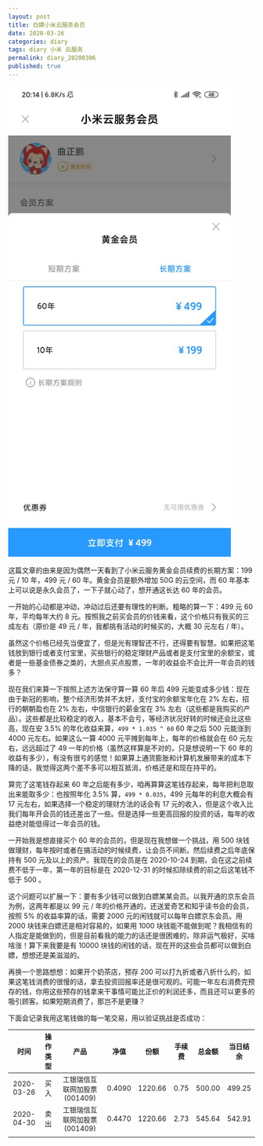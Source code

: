 ```yaml
---
layout: post
title: 白嫖小米云服务会员
date: 2020-03-26
categories: diary
tags: diary 小米 云服务
permalink: diary_20200306
published: true
---
```


![小米云服务会员](/assets/images/diary/diary_20200326_1.jpg)

这篇文章的由来是因为偶然一天看到了小米云服务黄金会员续费的长期方案：199 元 / 10 年，499 元  / 60 年。黄金会员是额外增加 50G 的云空间，而 60 年基本上可以说是永久会员了，一下子就心动了，想开通这长达 60 年的会员。

一开始的心动都是冲动，冲动过后还要有理性的判断。粗略的算一下：499 元 60 年，平均每年大约 8 元。按照我之前买会员的价钱来看，这个价格只有我买的三成左右（原价是 49 元 / 年，我都挑有活动的时候买的，大概 30 元左右 / 年）。

虽然这个价格已经先当便宜了，但是光有理智还不行，还得要有智慧。如果把这笔钱放到银行或者支付宝里，买些银行的稳定理财产品或者是支付宝里的余额宝，或者是一些基金债券之类的，大胆点买点股票，一年的收益会不会比开一年会员的钱多？

现在我们来算一下按照上述方法保守算一算 60 年后 499 元能变成多少钱：现在由于新冠的影响，整个经济形势并不太好，支付宝的余额宝年化在 2% 左右，招行的朝朝盈也在 2% 左右，中信银行的薪金宝在 3% 左右（这些都是我购买的产品）。这些都是比较稳定的收入，基本不会亏，等经济状况好转的时候还会比这些高，现在安 3.5% 的年化收益来算，`499 * 1.035 ^ 60` 60 年之后 500 元能涨到 4000 元左右。如果这么一算 4000 元平摊到每年上，每年的价格就会在 60 元左右，远远超过了 49 一年的价格（虽然这样算是不对的，只是想说明一下 60 年的收益有多少），有没有很亏的感觉！如果算上通货膨胀和计算机发展带来的成本下降的话，我觉得这两个差不多可以相互抵消，价格还是和现在持平的。

算完了这笔钱存起来 60 年之后能有多少，咱再算算这笔钱存起来，每年把利息取出来能取多少：也按照年化 3.5% 算，`499 * 0.035`，499 元每年的利息大概会有 17 元左右，如果选择一个稳定的理财方法的话会有 17 元的收入，但是这个收入比我们每年开会员的钱还差出了一些。但是选择一些更高回报的投资的话，每年的收益绝对能低得过一年会员的钱。

一开始我是想直接买个 60 年的会员的，但是现在我想做一个挑战，用 500 块钱做理财，每年按时或者在搞活动的时候续费，让会员不间断。然后续费之后年底保持有 500 元及以上的资产。我现在的会员是在 2020-10-24 到期，会在这之前续费不低于一年，第一年的目标是在 2020-12-31 的时候扣除续费的前之后这笔钱不低于 500 。

这个问题可以扩展一下：要有多少钱可以做到白嫖某某会员。以我开通的京东会员为例，这两年都是以 99 元 / 年的价格开通的，还送爱奇艺和知乎读书会的会员，按照 5% 的收益率算的话，需要 2000 元的闲钱就可以每年白嫖京东会员。用 2000 块钱来白嫖还是相对容易的，如果用 1000 块钱能不能做到呢？我相信有的人指定是能做到的，但是目前看我的能力的话还是很困难的，除非运气极好，买啥啥涨！算下来我要是有 10000 块钱的闲钱的话，现在开的这些会员都可以做到白嫖，想想还是美滋滋的。

再换一个思路想想：如果开个奶茶店，预存 200 可以打九折或者八折什么的，如果这笔钱消费的很慢的话，拿去投资回报率还是很可观的。可能一年左右消费完预存的钱，你用这些预存的钱拿来干事情可能比正价的利润还多，而且还可以更多的吸引顾客。如果短期消费了，那岂不是更赚？

下面会记录我用这笔钱做的每一笔交易，用以验证挑战是否成功：

<!-- 下面这个表格要放在 notepad++ 中编辑 -->

|    时间    | 操作类型 |                              产品                              |   净值   |   份额   |  手续费  |  总金额  | 当日结余 |
| :--------: | :------: | :------------------------------------------------------------: | :------: | :------: | :------: | :------: | :------: |
| 2020-03-26 |   买入   |                  工银瑞信互联网加股票(001409)                  |  0.4090  |  1220.66 |   0.75   |  500.00  |  499.25  |
| 2020-04-30 |   卖出   |                  工银瑞信互联网加股票(001409)                  |  0.4470  |  1220.66 |   2.73   |  545.64  |  542.91  |
|            |          |                                                                |          |          |          |          |          |
